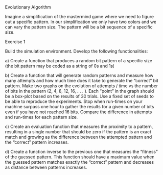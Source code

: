 Evolutionary Algorithm

Imagine a simplification of the mastermind game where we need to figure out a specific pattern. In our simplification we only have two colors and we can vary the pattern size. The pattern will be a bit sequence of a specific size.  

Exercise 1 

Build the simulation environment. Develop the following functionalities:  

a) Create a function that produces a random bit pattern of a specific size (the bit pattern may be coded as a string 
of 0s and 1s)
  
b) Create a function that will generate random patterns and measure how many attempts and how much time does it take 
to generate the “correct” bit pattern. Make two graphs on the evolution of attempts / time vs the number of bits in 
the pattern (2, 4, 8, 12, 16, . . . ). Each “point” in the graph should be a box-plot based on the results of 30 trials. 
Use a fixed set of seeds to be able to reproduce the experiments. Stop when run-times on your machine surpass one hour 
to gather the results for a given number of bits even if you have not reached 16 bits. Compare the difference in 
attempts and run-times for each pattern size.

c) Create an evaluation function that measures the proximity to a pattern, resulting in a single number that should 
be zero if the pattern is an exact match and growing as the difference between the attempted pattern and the “correct” 
pattern increases.
  
d) Create a function inverse to the previous one that measures the “fitness” of the guessed pattern. This function 
should have a maximum value when the guessed pattern matches exactly the “correct” pattern and decreases as distance 
between patterns increases.  